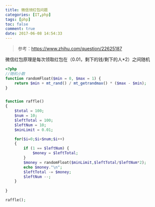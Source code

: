 ```yaml
---
title: 微信领红包问题
categories: [IT,php]
tags: [php]
toc: false
comment: true
date: 2017-06-08 14:54:33
---
```


> 参考：https://www.zhihu.com/question/22625187

微信红包原理是每次领取红包在（0.01，剩下的钱/剩下的人*2）之间随机


<!--more-->

``` php
<?php
//随机小数
function randomFloat($min = 0, $max = 1) {
    return $min + mt_rand() / mt_getrandmax() * ($max - $min);
}


function raffle()
{
    $total = 100;
    $num = 10;
    $leftTotal = 100;
    $leftNum = 10;
    $minLimit = 0.01;

    for($i=0;$i<$num;$i++)
    {
        if (1 == $leftNum) {
            $money = $leftTotal;
        }
        $money = randomFloat($minLimit,$leftTotal/$leftNum*2);
        echo $money."\n";
        $leftTotal -= $money;
        $leftNum --;
    }
    
}

raffle();


```